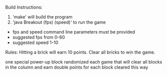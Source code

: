 Build Instructions:
1. 'make' will build the program
2. 'java Breakout (fps) (speed)' to run the game
- fps and speed command line parameters must be provided
- suggested fps from 0-60
- suggested speed 1-10

Rules:
Hitting a brick will earn 10 points.
Clear all bricks to win the game.

one special power-up block randomized each game that will clear all blocks in the column and earn double points for each block cleared this way
